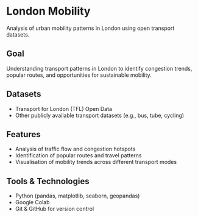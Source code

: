 # London Mobility

Analysis of urban mobility patterns in London using open transport datasets.

## Goal
Understanding transport patterns in London to identify congestion trends, popular routes, and opportunities for sustainable mobility.

## Datasets
- Transport for London (TFL) Open Data  
- Other publicly available transport datasets (e.g., bus, tube, cycling)

## Features
- Analysis of traffic flow and congestion hotspots  
- Identification of popular routes and travel patterns  
- Visualisation of mobility trends across different transport modes

## Tools & Technologies
- Python (pandas, matplotlib, seaborn, geopandas)  
- Google Colab  
- Git & GitHub for version control  


